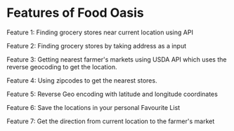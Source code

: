 # Features of Food Oasis

Feature 1: Finding grocery stores near current location using API

Feature 2: Finding grocery stores by taking address as a input

Feature 3: Getting nearest farmer's markets using USDA API which uses the reverse geocoding to get the location.

Feature 4: Using zipcodes to get the nearest stores.

Feature 5: Reverse Geo encoding with latitude and longitude coordinates

Feature 6: Save the locations in your personal Favourite List

Feature 7: Get the direction from current location to the farmer's market
